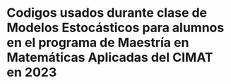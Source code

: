 # Codigos usados durante clase de Modelos Estocásticos para alumnos en el programa de Maestría en Matemáticas Aplicadas del CIMAT en 2023
